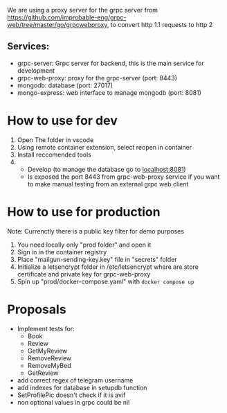 We are using a proxy server for the grpc server from https://github.com/improbable-eng/grpc-web/tree/master/go/grpcwebproxy, to convert http 1.1 requests to http 2

## Services:
- grpc-server: Grpc server for backend, this is the main service for development
- grpc-web-proxy: proxy for the grpc-server (port: 8443)
- mongodb: database (port: 27017)
- mongo-express: web interface to manage mongodb (port: 8081)
# How to use for dev
1. Open The folder in vscode
2. Using remote container extension, select reopen in container
3. Install reccomended tools
4. 
    - Develop (to manage the database go to [localhost:8081](localhost:8081))
    - Is exposed the port 8443 from grpc-web-proxy service if you want to make manual testing from an external grpc web client
# How to use for production
Note: Currenctly there is a public key filter for demo purposes
1. You need locally only "prod folder" and open it
2. Sign in in the container registry
3. Place "mailgun-sending-key.key" file in "secrets" folder
4. Initialize a letsencrypt folder in /etc/letsencrypt where are store certificate and private key for grpc-web-proxy
5. Spin up "prod/docker-compose.yaml" with `docker compose up`

# Proposals
- Implement tests for:
    - Book
    - Review
    - GetMyReview
    - RemoveReview
    - RemoveMyBed
    - GetReview
- add correct regex of telegram username
- add indexes for database in setupdb function
- SetProfilePic doesn't check if it is avif
- non optional values in grpc could be nil
